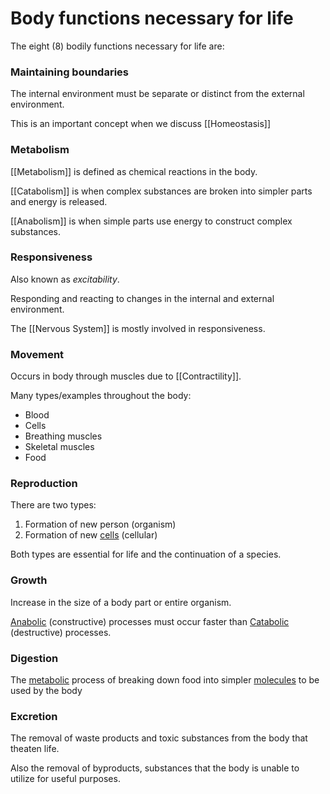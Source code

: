 # Body functions necessary for life

The eight (8) bodily functions necessary for life are:

### Maintaining boundaries

The internal environment must be separate or distinct from the external environment.

This is an important concept when we discuss [[Homeostasis]]

### Metabolism

[[Metabolism]] is defined as chemical reactions in the body.

[[Catabolism]] is when complex substances are broken into simpler parts and energy is released.

[[Anabolism]] is when simple parts use energy to construct complex substances.

### Responsiveness

Also known as *excitability*.

Responding and reacting to changes in the internal and external environment.

The [[Nervous System]] is mostly involved in responsiveness.

### Movement

Occurs in body through muscles due to [[Contractility]].

Many types/examples throughout the body:
- Blood
- Cells
- Breathing muscles
- Skeletal muscles
- Food


### Reproduction

There are two types:
1. Formation of new person (organism)
2. Formation of new [cells](Cells) (cellular)

Both types are essential for life and the continuation of a species.

### Growth

Increase in the size of a body part or entire organism.

[Anabolic]([[Anabolism]]) (constructive) processes must occur faster than [Catabolic]([[Catabolism]]) (destructive) processes.

### Digestion

The [metabolic]([[Metabolism]]) process of breaking down food into simpler [molecules](Molecule.md) to be used by the body


### Excretion

The removal of waste products and toxic substances from the body that theaten life.

Also the removal of byproducts, substances that the body is unable to utilize for useful purposes.

